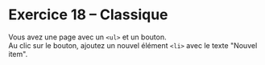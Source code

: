 # Exercice 18 – Classique

Vous avez une page avec un `<ul>` et un bouton.  
Au clic sur le bouton, ajoutez un nouvel élément `<li>` avec le texte "Nouvel item".
